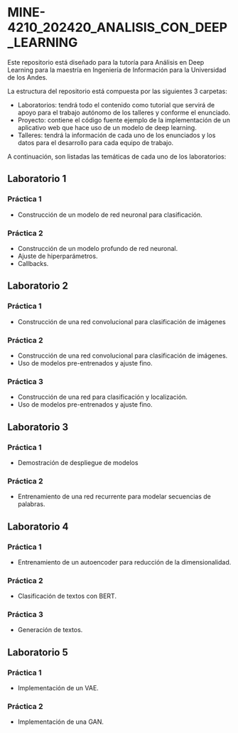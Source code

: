 # MINE-4210_202420_ANALISIS_CON_DEEP_LEARNING

Este repositorio está diseñado para la tutoría para Análisis en Deep Learning para la maestría en Ingeniería de Información para la Universidad de los Andes.

La estructura del repositorio está compuesta por las siguientes 3 carpetas:

- Laboratorios: tendrá todo el contenido como tutorial que servirá de apoyo para el trabajo autónomo de los talleres y conforme el enunciado.
- Proyecto: contiene el código fuente ejemplo de la implementación de un aplicativo web que hace uso de un modelo de deep learning.
- Talleres: tendrá la información de cada uno de los enunciados y los datos para el desarrollo para cada equipo de trabajo.

A continuación, son listadas las temáticas de cada uno de los laboratorios:

## Laboratorio 1
### Práctica 1
- Construcción de un modelo de red neuronal para clasificación.
### Práctica 2
- Construcción de un modelo profundo de red neuronal. 
- Ajuste de hiperparámetros.
- Callbacks. 

## Laboratorio 2
### Práctica 1
- Construcción de una red convolucional para clasificación de imágenes
### Práctica 2
- Construcción de una red convolucional para clasificación de imágenes.
- Uso de modelos pre-entrenados y ajuste fino.
### Práctica 3
- Construcción de una red para clasificación y localización. 
- Uso de modelos pre-entrenados y ajuste fino.

## Laboratorio 3
### Práctica 1
- Demostración de despliegue de modelos
### Práctica 2
- Entrenamiento de una red recurrente para modelar secuencias de palabras.

## Laboratorio 4
### Práctica 1
- Entrenamiento de un autoencoder para reducción de la dimensionalidad.
### Práctica 2
- Clasificación de textos con BERT.
### Práctica 3
- Generación de textos. 

## Laboratorio 5
### Práctica 1
- Implementación de un VAE.

### Práctica 2
- Implementación de una GAN.